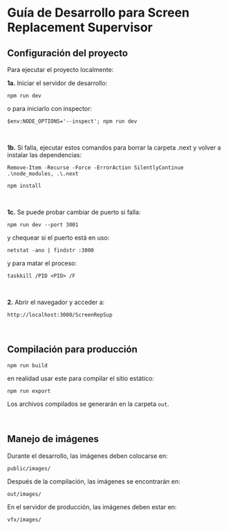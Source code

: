 # Guía de Desarrollo para Screen Replacement Supervisor

## Configuración del proyecto

Para ejecutar el proyecto localmente:

**1a.** Iniciar el servidor de desarrollo:
   ```
   npm run dev
   ```
   o para iniciarlo con inspector:
   ```
   $env:NODE_OPTIONS='--inspect'; npm run dev
   ```  

<br />


**1b.** Si falla, ejecutar estos comandos para borrar la carpeta .next y volver a instalar las dependencias:
   ```
   Remove-Item -Recurse -Force -ErrorAction SilentlyContinue .\node_modules, .\.next
   ```
   ```
   npm install
   ```

<br />


**1c.** Se puede probar cambiar de puerto si falla:
   ```
   npm run dev --port 3001
   ```
   y chequear si el puerto está en uso:
   ```
   netstat -ano | findstr :3000
   ```  
   y para matar el proceso:
   ```
   taskkill /PID <PID> /F
   ```

<br />


**2.** Abrir el navegador y acceder a:
   ```
   http://localhost:3000/ScreenRepSup
   ```

<br />


## Compilación para producción
   ```
   npm run build
   ```
   en realidad usar este para compilar el sitio estático:
   ```
   npm run export
   ```
Los archivos compilados se generarán en la carpeta `out`.

<br />


## Manejo de imágenes

Durante el desarrollo, las imágenes deben colocarse en:
  ```
  public/images/
  ```

Después de la compilación, las imágenes se encontrarán en:
  ```
  out/images/
  ```

En el servidor de producción, las imágenes deben estar en:
  ```
  vfx/images/
  ```
